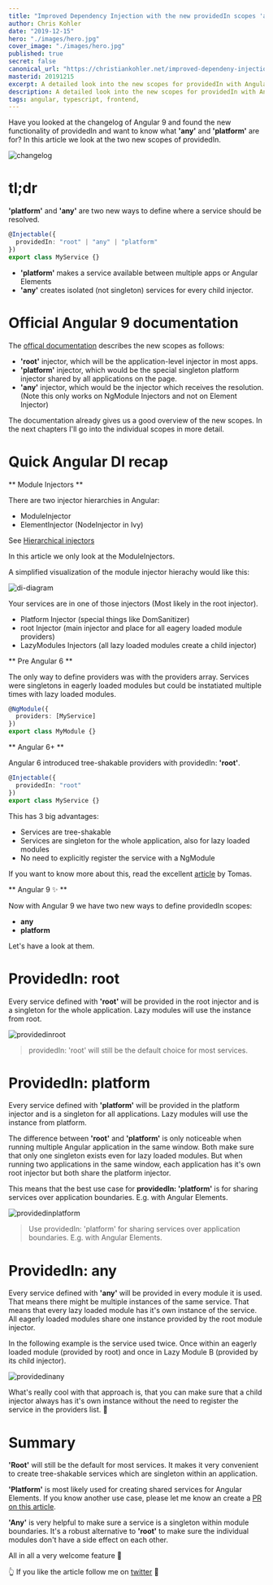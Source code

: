 ```yaml
---
title: "Improved Dependency Injection with the new providedIn scopes 'any' and 'platform'"
author: Chris Kohler
date: "2019-12-15"
hero: "./images/hero.jpg"
cover_image: "./images/hero.jpg"
published: true
secret: false
canonical_url: "https://christiankohler.net/improved-dependeny-injection-with-the-new-providedin-scopes-any-and-platform"
masterid: 20191215
excerpt: A detailed look into the new scopes for providedIn with Angular 9
description: A detailed look into the new scopes for providedIn with Angular 9
tags: angular, typescript, frontend,
---
```


Have you looked at the changelog of Angular 9 and found the new functionality of providedIn and want to know what **'any'** and **'platform'** are for? In this article we look at the two new scopes of providedIn.

![changelog](./images/changelog.jpg)

# tl;dr

**'platform'** and **'any'** are two new ways to define where a service should be resolved.

```typescript
@Injectable({
  providedIn: "root" | "any" | "platform"
})
export class MyService {}
```

- **'platform'** makes a service available between multiple apps or Angular Elements
- **'any'** creates isolated (not singleton) services for every child injector.

# Official Angular 9 documentation

The [offical documentation](https://next.angular.io/api/core/Injectable) describes the new scopes as follows:

- **'root'** injector, which will be the application-level injector in most apps.
- **'platform'** injector, which would be the special singleton platform injector shared by all applications on the page.
- **'any'** injector, which would be the injector which receives the resolution. (Note this only works on NgModule Injectors and not on Element Injector)

The documentation already gives us a good overview of the new scopes. In the next chapters I'll go into the individual scopes in more detail.

# Quick Angular DI recap

** Module Injectors **

There are two injector hierarchies in Angular:

- ModuleInjector
- ElementInjector (NodeInjector in Ivy)

See [Hierarchical injectors](https://angular.io/guide/hierarchical-dependency-injection)

In this article we only look at the ModuleInjectors.

A simplified visualization of the module injector hierachy would like this:

![di-diagram](./images/di-diagram.png)

Your services are in one of those injectors (Most likely in the root injector).

- Platform Injector (special things like DomSanitizer)
- root Injector (main injector and place for all eagery loaded module providers)
- LazyModules Injectors (all lazy loaded modules create a child injector)

** Pre Angular 6 **

The only way to define providers was with the providers array. Services were singletons in eagerly loaded modules but could be instatiated multiple times with lazy loaded modules.

```typescript
@NgModule({
  providers: [MyService]
})
export class MyModule {}
```

** Angular 6+ **

Angular 6 introduced tree-shakable providers with providedIn: **'root'**.

```typescript
@Injectable({
  providedIn: "root"
})
export class MyService {}
```

This has 3 big advantages:

- Services are tree-shakable
- Services are singleton for the whole application, also for lazy loaded modules
- No need to explicitly register the service with a NgModule

If you want to know more about this, read the excellent [article](https://medium.com/@tomastrajan/total-guide-to-angular-6-dependency-injection-providedin-vs-providers-85b7a347b59f) by Tomas.

** Angular 9 ✨ **

Now with Angular 9 we have two new ways to define providedIn scopes:

- **any**
- **platform**

Let's have a look at them.

# ProvidedIn: root

Every service defined with **'root'** will be provided in the root injector and is a singleton for the whole application. Lazy modules will use the instance from root.

![providedinroot](./images/providedInroot2.png)

> providedIn: 'root' will still be the default choice for most services.

# ProvidedIn: platform

Every service defined with **'platform'** will be provided in the platform injector and is a singleton for all applications. Lazy modules will use the instance from platform.

The difference between **'root'** and **'platform'** is only noticeable when running multiple Angular application in the same window. Both make sure that only one singleton exists even for lazy loaded modules. But when running two applications in the same window, each application has it's own root injector but both share the platform injector.

This means that the best use case for **providedIn: 'platform'** is for sharing services over application boundaries. E.g. with Angular Elements.

![providedinplatform](./images/providedInplatform.png)

> Use providedIn: 'platform' for sharing services over application boundaries. E.g. with Angular Elements.

# ProvidedIn: any

Every service defined with **'any'** will be provided in every module it is used. That means there might be multiple instances of the same service. That means that every lazy loaded module has it's own instance of the service. All eagerly loaded modules share one instance provided by the root module injector.

In the following example is the service used twice. Once within an eagerly loaded module (provided by root) and once in Lazy Module B (provided by its child injector).

![providedinany](./images/providedInany.png)

What's really cool with that approach is, that you can make sure that a child injector always has it's own instance without the need to register the service in the providers list. 💪

# Summary

**'Root'** will still be the default for most services. It makes it very convenient to create tree-shakable services which are singleton within an application.

**'Platform'** is most likely used for creating shared services for Angular Elements. If you know another use case, please let me know an create a [PR on this article](https://github.com/ChristianKohler/Homepage/blob/master/content/posts/2019-12-15-ng9-providedin-any/index.md).

**'Any'** is very helpful to make sure a service is a singleton within module boundaries. It's a robust alternative to **'root'** to make sure the individual modules don't have a side effect on each other.

All in all a very welcome feature 🥳

👆 If you like the article follow me on [twitter](https://twitter.com/kohlerchristian) 🙌
